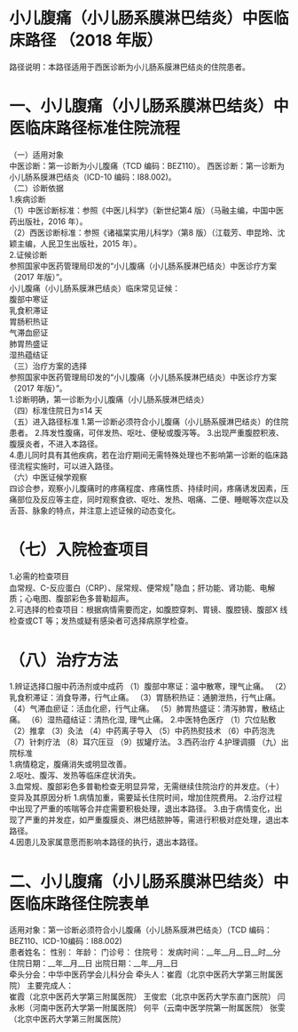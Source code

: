 # 小儿腹痛（小儿肠系膜淋巴结炎）中医临床路径 （2018 年版）  
路径说明：本路径适用于西医诊断为小儿肠系膜淋巴结炎的住院患者。  
# 一、小儿腹痛（小儿肠系膜淋巴结炎）中医临床路径标准住院流程  
（一）适用对象  
中医诊断：第一诊断为小儿腹痛（TCD 编码：BEZ110）。 西医诊断：第一诊断为小儿肠系膜淋巴结炎（ICD-10 编码：I88.002)。  
（二）诊断依据  
1.疾病诊断  
（1）中医诊断标准：参照《中医儿科学》（新世纪第4 版）（马融主编，中国中医药出版社，2016 年）。  
（2）西医诊断标准：参照《诸福棠实用儿科学》（第8 版）（江载芳、申昆玲、沈颖主编，人民卫生出版社，2015 年）。  
2.证候诊断  
参照国家中医药管理局印发的“小儿腹痛（小儿肠系膜淋巴结炎）中医诊疗方案（2017 年版）”。  
小儿腹痛（小儿肠系膜淋巴结炎）临床常见证候：  
腹部中寒证  
乳食积滞证  
胃肠积热证  
气滞血瘀证  
肺胃热盛证  
湿热蕴结证  
（三）治疗方案的选择  
参照国家中医药管理局印发的“小儿腹痛（小儿肠系膜淋巴结炎）中医诊疗方案（2017 年版）”。  
1.诊断明确，第一诊断为小儿腹痛（小儿肠系膜淋巴结炎）  
（四）标准住院日为≤14 天  
（五）进入路径标准 1.第一诊断必须符合小儿腹痛（小儿肠系膜淋巴结炎）的住院患者。 2.阵发性腹痛，可伴发热、呕吐、便秘或腹泻等。 3.出现严重腹腔积液、腹膜炎者，不进入本路径。  
4.患儿同时具有其他疾病，若在治疗期间无需特殊处理也不影响第一诊断的临床路径流程实施时，可以进入路径。  
（六）中医证候学观察  
四诊合参，观察小儿腹痛时的疼痛程度、疼痛性质、持续时间，疼痛诱发因素，压痛部位及反应等主症，同时观察食欲、呕吐、发热、咽痛、二便、睡眠等次症以及舌苔、脉象的特点，并注意上述证候的动态变化。  
# （七）入院检查项目  
1.必需的检查项目  
血常规、C-反应蛋白（CRP）、尿常规、便常规$^+$隐血；肝功能、肾功能、电解质；心电图、腹部彩色多普勒超声。  
2.可选择的检查项目：根据病情需要而定，如腹腔穿刺、胃镜、腹腔镜、腹部X 线检查或CT 等；发热或疑有感染者可选择病原学检查。  
# （八）治疗方法  
1.辨证选择口服中药汤剂或中成药  （1）腹部中寒证：温中散寒，理气止痛。  （2）乳食积滞证：消食导滞，行气止痛。 （3）胃肠积热证：通腑泄热，行气止痛。 （4）气滞血瘀证：活血化瘀，行气止痛。  （5）肺胃热盛证：清泻肺胃，散结止痛。 （6）湿热蕴结证：清热化湿, 理气止痛。 2.中医特色医疗 （1）穴位贴敷  （2）推拿 （3）灸法 （4）中药离子导入 （5）中药热熨技术 （6）中药泡洗 （7）针刺疗法 （8）耳穴压豆 （9）拔罐疗法。 3.西药治疗  4.护理调摄  （九）出院标准  
1.病情稳定，腹痛消失或明显改善。  
2.呕吐、腹泻、发热等临床症状消失。  
3.血常规、腹部彩色多普勒检查无明显异常，无需继续住院治疗的并发症。（十）变异及其原因分析 1.病情加重，需要延长住院时间，增加住院费用。 2.治疗过程中出现了严重的咳喘等合并症需要积极处理，退出本路径。 3.由于病情变化，出现了严重的并发症，如严重腹膜炎、淋巴结脓肿等，需进行积极对症处理，退出本路径。  
4.因患儿及家属意愿而影响本路径的执行，退出本路径。  
# 二、小儿腹痛（小儿肠系膜淋巴结炎）中医临床路径住院表单  
适用对象：第一诊断必须符合小儿腹痛（小儿肠系膜淋巴结炎）（TCD 编码：BEZ110、ICD-10编码：I88.002)  
患者姓名：          性别：    年龄：    门诊号：         住院号：            发病时间：__年__月__日__时__分  住院日期：__年__月__日 出院日期：__年__月__日  
牵头分会：中华中医药学会儿科分会 牵头人：崔霞（北京中医药大学第三附属医院） 主要完成人：  
崔霞（北京中医药大学第三附属医院） 王俊宏（北京中医药大学东直门医院） 闫永彬（河南中医药大学第一附属医院） 何平（云南中医学院第一附属医院） 张雯（北京中医药大学第三附属医院）  